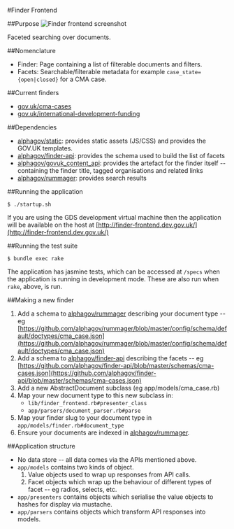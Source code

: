 #Finder Frontend

##Purpose
![Finder frontend screenshot](https://raw.githubusercontent.com/alphagov/finder-frontend/master/docs/assets/page-screenshot.png)

Faceted searching over documents.

##Nomenclature
* Finder: Page containing a list of filterable documents and filters.
* Facets: Searchable/filterable metadata for example `case_state={open|closed}` for a CMA case.

##Current finders
* [gov.uk/cma-cases](http://gov.uk/cma-cases)
* [gov.uk/international-development-funding](http://gov.uk/international-development-funding)

##Dependencies
* [alphagov/static](http://github.com/alphagov/static): provides static assets (JS/CSS) and provides the GOV.UK templates.
* [alphagov/finder-api](http://github.com/alphagov/finder-api): provides the schema used to build the list of facets
* [alphagov/govuk_content_api](http://github.com/alphagov/govuk_content_api): provides the artefact for the finder itself -- containing the finder title, tagged organisations and related links
* [alphagov/rummager](http://github.com/alphagov/rummager): provides search results

##Running the application

```
$ ./startup.sh
```

If you are using the GDS development virtual machine then the application will be available on the host at [http://finder-frontend.dev.gov.uk/](http://finder-frontend.dev.gov.uk/)

##Running the test suite

```
$ bundle exec rake
```

The application has jasmine tests, which can be accessed at `/specs` when the application is running in development mode. These are also run when `rake`, above, is run.

##Making a new finder
1. Add a schema to [alphagov/rummager](http://github.com/alphagov/rummager) describing your document type -- eg
   [https://github.com/alphagov/rummager/blob/master/config/schema/default/doctypes/cma_case.json](https://github.com/alphagov/rummager/blob/master/config/schema/default/doctypes/cma_case.json)
2. Add a schema to [alphagov/finder-api](http://github.com/alphagov/finder-api) describing the facets -- eg
   [https://github.com/alphagov/finder-api/blob/master/schemas/cma-cases.json](https://github.com/alphagov/finder-api/blob/master/schemas/cma-cases.json)
3. Add a new AbstractDocument subclass (eg app/models/cma_case.rb)
4. Map your new document type to this new subclass in:
   * `lib/finder_frontend.rb#presenter_class`
   * `app/parsers/document_parser.rb#parse`
5. Map your finder slug to your document type in `app/models/finder.rb#document_type`
6. Ensure your documents are indexed in [alphagov/rummager](http://github.com/alphagov/rummager).

##Application structure
* No data store -- all data comes via the APIs mentioned above.
* `app/models` contains two kinds of object.
  1. Value objects used to wrap up responses from API calls.
  2. Facet objects which wrap up the behaviour of different types of facet --
     eg radios, selects, etc.
* `app/presenters` contains objects which serialise the value objects to hashes
  for display via mustache.
* `app/parsers` contains objects which transform API responses into models.
